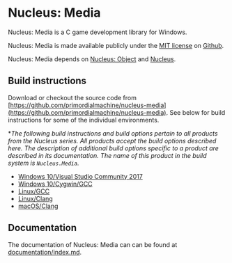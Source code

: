 # Nucleus: Media

Nucleus: Media is a C game development library for Windows.

Nucleus: Media is made available publicly under the
[MIT license](https://github.com/primordialmachine/nucleus-media/blob/master/LICENSE.md)
on
[Github](https://github.com/primordialmachine/nucleus-media).

Nucleus: Media depends on [Nucleus: Object](https://github.com/primordialmachine/nucleus-object) and
[Nucleus](https://github.com/primordialmachine/nucleus).

## Build instructions
  
Download or checkout the source code from [https://github.com/primordialmachine/nucleus-media](https://github.com/primordialmachine/nucleus-media).
See below for build instructions for some of the individual environments.

**The following build instructions and build options pertain to all products from the Nucleus series.
  All products accept the build options described here.
  The description of additional build options specific to a product are described in its documentation.
  The name of this product in the build system is `Nucleus.Media`.*


* [Windows 10/Visual Studio Community 2017](https://github.com/primordialmachine/nucleus/blob/master/documentation/building-under-windows-10-visual-studio-community-2017.md)
* [Windows 10/Cygwin/GCC](documentation/building-under-windows-10-cygwin-gcc.md)
* [Linux/GCC](https://github.com/primordialmachine/nucleus/blob/master/documentation/building-under-linux-gcc.md)
* [Linux/Clang](https://github.com/primordialmachine/nucleus/blob/master/documentation/building-under-linux-clang.md)
* [macOS/Clang](https://github.com/primordialmachine/nucleus/blob/master/documentation/building-under-macos-clang.md)

## Documentation

The documentation of Nucleus: Media can can be found at
[documentation/index.md](documentation/index.md).
